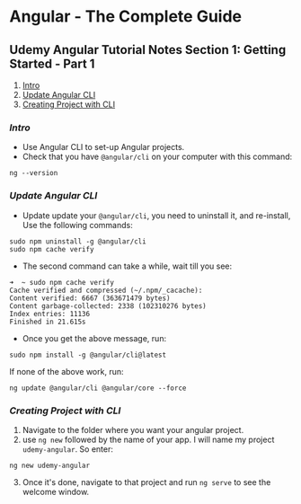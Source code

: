 # Angular - The Complete Guide 

## Udemy Angular Tutorial Notes Section 1: Getting Started - Part 1

1. [ Intro ](#intro)
2. [ Update Angular CLI ](#update-angular-cli)
3. [ Creating Project with CLI ](#creating-project-with-CLI)

<a data="intro"></a>
### **_Intro_**

- Use Angular CLI to set-up Angular projects.
- Check that you have `@angular/cli` on your computer with this command:

```
ng --version
```



<a data="update-angular-cli"></a>
### **_Update Angular CLI_**


- Update update your `@angular/cli`, you need to uninstall it, and re-install, Use the following commands:

```
sudo npm uninstall -g @angular/cli
sudo npm cache verify
```
- The second command can take a while, wait till you see:

```
➜  ~ sudo npm cache verify
Cache verified and compressed (~/.npm/_cacache):
Content verified: 6667 (363671479 bytes)
Content garbage-collected: 2338 (102310276 bytes)
Index entries: 11136
Finished in 21.615s
```

- Once you get the above message, run:

```
sudo npm install -g @angular/cli@latest
```

If none of the above work, run:

```
ng update @angular/cli @angular/core --force
```

<a data="creating-project-with-CLI"></a>
### **_Creating Project with CLI_**

1. Navigate to the folder where you want your angular project.
2. use `ng new` followed by the name of your app. I will name my project `udemy-angular`. So enter:

```
ng new udemy-angular
```
3. Once it's done, navigate to that project and run `ng serve` to see the welcome window.